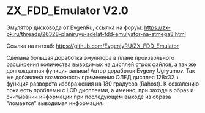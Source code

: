 # ZX_FDD_Emulator V2.0

Эмулятор дисковода от EvgenRu, ссылка на форум:
https://zx-pk.ru/threads/26328-planiruyu-sdelat-fdd-emulyator-na-atmega8.html

Ссылка на гитхаб:
https://github.com/EvgeniyRU/ZX_FDD_Emulator

Сделана большая доработка эмулятора в плане произвольного расширения
количества выводимых на дисплей строк файлов, а так же долгожданная 
функция записи! Автор доработок Evgeny Ugryumov. Так же добавлена
возможность применения ОЛЕД дисплея 128х32 + функция разворота 
изображения на 180 градусов (Rahost). К сожалению пока есть проблемы
с LCD дисплеями, а именно, при заходе в образ и считывании информации
при последующем выходе из образа "ломается" выводимая информация.

